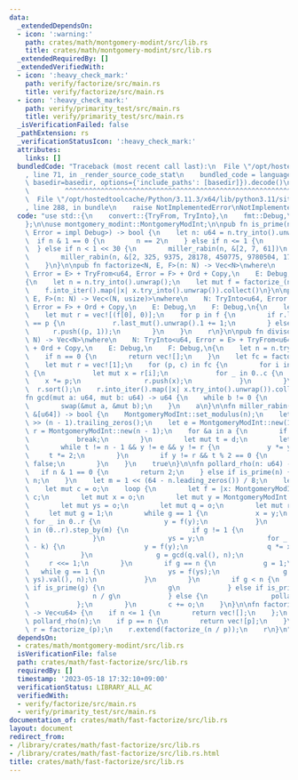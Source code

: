 ```yaml
---
data:
  _extendedDependsOn:
  - icon: ':warning:'
    path: crates/math/montgomery-modint/src/lib.rs
    title: crates/math/montgomery-modint/src/lib.rs
  _extendedRequiredBy: []
  _extendedVerifiedWith:
  - icon: ':heavy_check_mark:'
    path: verify/factorize/src/main.rs
    title: verify/factorize/src/main.rs
  - icon: ':heavy_check_mark:'
    path: verify/primarity_test/src/main.rs
    title: verify/primarity_test/src/main.rs
  _isVerificationFailed: false
  _pathExtension: rs
  _verificationStatusIcon: ':heavy_check_mark:'
  attributes:
    links: []
  bundledCode: "Traceback (most recent call last):\n  File \"/opt/hostedtoolcache/Python/3.11.3/x64/lib/python3.11/site-packages/onlinejudge_verify/documentation/build.py\"\
    , line 71, in _render_source_code_stat\n    bundled_code = language.bundle(stat.path,\
    \ basedir=basedir, options={'include_paths': [basedir]}).decode()\n          \
    \         ^^^^^^^^^^^^^^^^^^^^^^^^^^^^^^^^^^^^^^^^^^^^^^^^^^^^^^^^^^^^^^^^^^^^^^^^^^^^^^^^^\n\
    \  File \"/opt/hostedtoolcache/Python/3.11.3/x64/lib/python3.11/site-packages/onlinejudge_verify/languages/rust.py\"\
    , line 288, in bundle\n    raise NotImplementedError\nNotImplementedError\n"
  code: "use std::{\n    convert::{TryFrom, TryInto},\n    fmt::Debug,\n    mem::swap,\n\
    };\n\nuse montgomery_modint::MontgomeryModInt;\n\npub fn is_prime(n: impl TryInto<u64,\
    \ Error = impl Debug>) -> bool {\n    let n: u64 = n.try_into().unwrap();\n  \
    \  if n & 1 == 0 {\n        n == 2\n    } else if n <= 1 {\n        false\n  \
    \  } else if n < 1 << 30 {\n        miller_rabin(n, &[2, 7, 61])\n    } else {\n\
    \        miller_rabin(n, &[2, 325, 9375, 28178, 450775, 9780504, 1795265022])\n\
    \    }\n}\n\npub fn factorize<N, E, F>(n: N) -> Vec<N>\nwhere\n    N: TryInto<u64,\
    \ Error = E> + TryFrom<u64, Error = F> + Ord + Copy,\n    E: Debug,\n    F: Debug,\n\
    {\n    let n = n.try_into().unwrap();\n    let mut f = factorize_(n);\n    f.sort();\n\
    \    f.into_iter().map(|x| x.try_into().unwrap()).collect()\n}\n\npub fn factor_count<N,\
    \ E, F>(n: N) -> Vec<(N, usize)>\nwhere\n    N: TryInto<u64, Error = E> + TryFrom<u64,\
    \ Error = F> + Ord + Copy,\n    E: Debug,\n    F: Debug,\n{\n    let f = factorize(n);\n\
    \    let mut r = vec![(f[0], 0)];\n    for p in f {\n        if r.last().unwrap().0\
    \ == p {\n            r.last_mut().unwrap().1 += 1;\n        } else {\n      \
    \      r.push((p, 1));\n        }\n    }\n    r\n}\n\npub fn divisors<N, E, F>(n:\
    \ N) -> Vec<N>\nwhere\n    N: TryInto<u64, Error = E> + TryFrom<u64, Error = F>\
    \ + Ord + Copy,\n    E: Debug,\n    F: Debug,\n{\n    let n = n.try_into().unwrap();\n\
    \    if n == 0 {\n        return vec![];\n    }\n    let fc = factor_count(n);\n\
    \    let mut r = vec![1];\n    for (p, c) in fc {\n        for i in 0..r.len()\
    \ {\n            let mut x = r[i];\n            for _ in 0..c {\n            \
    \    x *= p;\n                r.push(x);\n            }\n        }\n    }\n  \
    \  r.sort();\n    r.into_iter().map(|x| x.try_into().unwrap()).collect()\n}\n\n\
    fn gcd(mut a: u64, mut b: u64) -> u64 {\n    while b != 0 {\n        a %= b;\n\
    \        swap(&mut a, &mut b);\n    }\n    a\n}\n\nfn miller_rabin(n: u64, a:\
    \ &[u64]) -> bool {\n    MontgomeryModInt::set_modulus(n);\n    let d = (n - 1)\
    \ >> (n - 1).trailing_zeros();\n    let e = MontgomeryModInt::new(1);\n    let\
    \ r = MontgomeryModInt::new(n - 1);\n    for &a in a {\n        if n <= a {\n\
    \            break;\n        }\n        let mut t = d;\n        let mut y = MontgomeryModInt::new(a).pow(t);\n\
    \        while t != n - 1 && y != e && y != r {\n            y *= y;\n       \
    \     t *= 2;\n        }\n        if y != r && t % 2 == 0 {\n            return\
    \ false;\n        }\n    }\n    true\n}\n\nfn pollard_rho(n: u64) -> u64 {\n \
    \   if n & 1 == 0 {\n        return 2;\n    } else if is_prime(n) {\n        return\
    \ n;\n    }\n    let m = 1 << (64 - n.leading_zeros()) / 8;\n    let o = MontgomeryModInt::new(1);\n\
    \    let mut c = o;\n    loop {\n        let f = |x: MontgomeryModInt| x * x +\
    \ c;\n        let mut x = o;\n        let mut y = MontgomeryModInt::new(2);\n\
    \        let mut ys = o;\n        let mut q = o;\n        let mut r = 1;\n   \
    \     let mut g = 1;\n        while g == 1 {\n            x = y;\n           \
    \ for _ in 0..r {\n                y = f(y);\n            }\n            for k\
    \ in (0..r).step_by(m) {\n                if g != 1 {\n                    break;\n\
    \                }\n                ys = y;\n                for _ in 0..m.min(r\
    \ - k) {\n                    y = f(y);\n                    q *= x - y;\n   \
    \             }\n                g = gcd(q.val(), n);\n            }\n       \
    \     r <<= 1;\n        }\n        if g == n {\n            g = 1;\n         \
    \   while g == 1 {\n                ys = f(ys);\n                g = gcd((x -\
    \ ys).val(), n);\n            }\n        }\n        if g < n {\n            return\
    \ if is_prime(g) {\n                g\n            } else if is_prime(n / g) {\n\
    \                n / g\n            } else {\n                pollard_rho(g)\n\
    \            };\n        }\n        c += o;\n    }\n}\n\nfn factorize_(n: u64)\
    \ -> Vec<u64> {\n    if n <= 1 {\n        return vec![];\n    };\n    let p =\
    \ pollard_rho(n);\n    if p == n {\n        return vec![p];\n    }\n    let mut\
    \ r = factorize_(p);\n    r.extend(factorize_(n / p));\n    r\n}\n"
  dependsOn:
  - crates/math/montgomery-modint/src/lib.rs
  isVerificationFile: false
  path: crates/math/fast-factorize/src/lib.rs
  requiredBy: []
  timestamp: '2023-05-18 17:32:10+09:00'
  verificationStatus: LIBRARY_ALL_AC
  verifiedWith:
  - verify/factorize/src/main.rs
  - verify/primarity_test/src/main.rs
documentation_of: crates/math/fast-factorize/src/lib.rs
layout: document
redirect_from:
- /library/crates/math/fast-factorize/src/lib.rs
- /library/crates/math/fast-factorize/src/lib.rs.html
title: crates/math/fast-factorize/src/lib.rs
---
```


